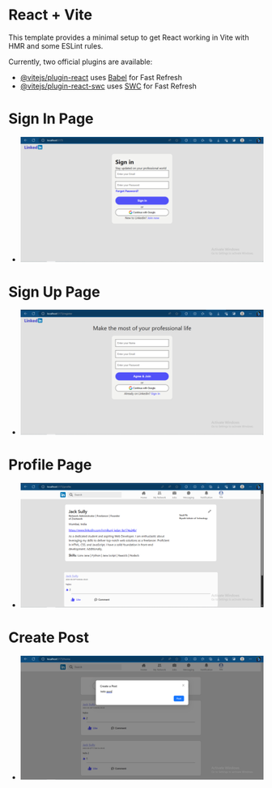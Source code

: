 # React + Vite

This template provides a minimal setup to get React working in Vite with HMR and some ESLint rules.

Currently, two official plugins are available:

- [@vitejs/plugin-react](https://github.com/vitejs/vite-plugin-react/blob/main/packages/plugin-react/README.md) uses [Babel](https://babeljs.io/) for Fast Refresh
- [@vitejs/plugin-react-swc](https://github.com/vitejs/vite-plugin-react-swc) uses [SWC](https://swc.rs/) for Fast Refresh
# Sign In Page
- ![alt text](https://github.com/CodeNik07/linkedin_clone/blob/main/Photos/Sign_in.PNG?raw=true)

# Sign Up Page
- ![alt text](https://github.com/CodeNik07/linkedin_clone/blob/main/Photos/Sign_up.PNG?raw=true)

# Profile Page
- ![alt text](https://github.com/CodeNik07/linkedin_clone/blob/main/Photos/Profile_page.PNG?raw=true)

# Create Post
- ![alt text](https://github.com/CodeNik07/linkedin_clone/blob/main/Photos/create_post.PNG?raw=true)
